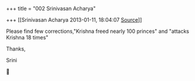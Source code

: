 +++
title = "002 Srinivasan Acharya"

+++
[[Srinivasan Acharya	2013-01-11, 18:04:07 [Source](https://groups.google.com/g/bvparishat/c/IwZa9oGbAu4)]]



Please find few corrections,"Krishna freed nearly 100 princes" and "attacks Krishna 18 times"

  

Thanks,

Srini  



